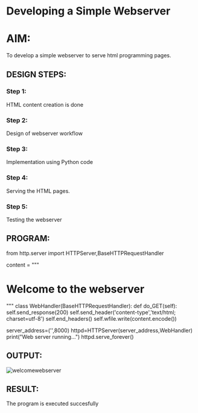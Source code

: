 # Developing a Simple Webserver

# AIM:

To develop a simple webserver to serve html programming pages.

## DESIGN STEPS:

### Step 1:

HTML content creation is done

### Step 2:

Design of webserver workflow

### Step 3:

Implementation using Python code

### Step 4:

Serving the HTML pages.

### Step 5:

Testing the webserver

## PROGRAM:
from http.server import HTTPServer,BaseHTTPRequestHandler

content =
"""
<html>
<body>
<h1>Welcome to the webserver </h1>
</body>
</html>
"""
class WebHandler(BaseHTTPRequestHandler):
    def do_GET(self):
        self.send_response(200)
        self.send_header('content-type','text/html; charset=utf-8')
        self.end_headers()
        self.wfile.write(content.encode())
    
server_address=('',8000)
httpd=HTTPServer(server_address,WebHandler)
print("Web server running...")
httpd.serve_forever()    

## OUTPUT:

![welcomewebserver](https://user-images.githubusercontent.com/121156360/215413914-61d9c96e-f37d-470d-8240-7ee89d901b11.png)



## RESULT:
The program is executed succesfully
